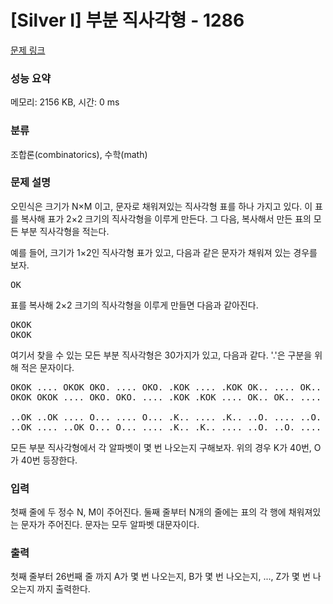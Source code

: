 # [Silver I] 부분 직사각형 - 1286 

[문제 링크](https://www.acmicpc.net/problem/1286) 

### 성능 요약

메모리: 2156 KB, 시간: 0 ms

### 분류

조합론(combinatorics), 수학(math)

### 문제 설명

<p>오민식은 크기가 N×M 이고, 문자로 채워져있는 직사각형 표를 하나 가지고 있다. 이 표를 복사해 표가 2×2 크기의 직사각형을 이루게 만든다. 그 다음, 복사해서 만든 표의 모든 부분 직사각형을 적는다.</p>

<p>예를 들어, 크기가 1×2인 직사각형 표가 있고, 다음과 같은 문자가 채워져 있는 경우를 보자.</p>

<pre>OK</pre>

<p>표를 복사해 2×2 크기의 직사각형을 이루게 만들면 다음과 같아진다.</p>

<pre>OKOK
OKOK</pre>

<p>여기서 찾을 수 있는 모든 부분 직사각형은 30가지가 있고, 다음과 같다. '.'은 구분을 위해 적은 문자이다.</p>

<pre>OKOK .... OKOK OKO. .... OKO. .KOK .... .KOK OK.. .... OK.. .KO. .... .KO.
OKOK OKOK .... OKO. OKO. .... .KOK .KOK .... OK.. OK.. .... .KO. .KO. ....

..OK ..OK .... O... .... O... .K.. .... .K.. ..O. .... ..O. ...K .... ...K
..OK .... ..OK O... O... .... .K.. .K.. .... ..O. ..O. .... ...K ...K ....
</pre>

<p>모든 부분 직사각형에서 각 알파벳이 몇 번 나오는지 구해보자. 위의 경우 K가 40번, O가 40번 등장한다.</p>

### 입력 

 <p>첫째 줄에 두 정수 N, M이 주어진다. 둘째 줄부터 N개의 줄에는 표의 각 행에 채워져있는 문자가 주어진다. 문자는 모두 알파벳 대문자이다.</p>

### 출력 

 <p>첫째 줄부터 26번째 줄 까지 A가 몇 번 나오는지, B가 몇 번 나오는지, ..., Z가 몇 번 나오는지 까지 출력한다.</p>


